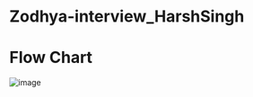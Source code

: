 # Zodhya-interview_HarshSingh

# Flow Chart
![image](https://user-images.githubusercontent.com/81004813/188287079-04d127dc-73bf-465b-9b39-93751bbb68a1.png)
